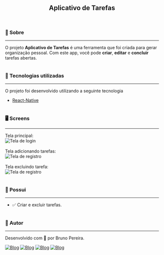<h2 align="center">Aplicativo de Tarefas</h2><br>

### 🔖 Sobre

---

O projeto **Aplicativo de Tarefas** é uma ferramenta que foi criada para gerar organização pessoal. Com este app, você pode **criar**, **editar** e **concluir** tarefas abertas.<br><br>

### 🚀 Tecnologias utilizadas

---

O projeto foi desenvolvido utilizando a seguinte tecnologia

-   [React-Native](https://reactnative.dev/)<br><br>

### 🖥️ Screens

---

Tela principal:<br>
![Tela de login](./src/assets/Inicial.jpeg)<br><br>
Tela adicionando tarefas:<br>
![Tela de registro](./src/assets/Adicionando-tarefas.jpeg)<br><br>
Tela excluindo tarefa:<br>
![Tela de registro](./src/assets/Excluir-tarefa.jpeg)<br><br>

### 🔽 Possui

---

-   ✅ Criar e excluir tarefas.<br><br>

### 🤵 Autor

---

Desenvolvido com 💙 por Bruno Pereira.

[![Blog](https://img.shields.io/badge/Instagram-E4405F?style=for-the-badge&logo=instagram&logoColor=white)](https://www.instagram.com/brunopemelo/)
[![Blog](https://img.shields.io/badge/Facebook-1877F2?style=for-the-badge&logo=facebook&logoColor=white)](https://www.facebook.com/brunopemelo)
[![Blog](https://img.shields.io/badge/WhatsApp-25D366?style=for-the-badge&logo=whatsapp&logoColor=white)](https://wa.me/5535987171280)
[![Blog](https://img.shields.io/badge/LinkedIn-0077B5?style=for-the-badge&logo=linkedin&logoColor=white)](https://www.linkedin.com/in/brunopemelo)
